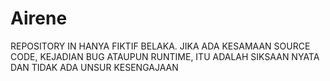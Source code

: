 # Airene
REPOSITORY IN HANYA FIKTIF BELAKA. JIKA ADA KESAMAAN SOURCE CODE, KEJADIAN BUG ATAUPUN RUNTIME, ITU ADALAH SIKSAAN NYATA DAN TIDAK ADA
UNSUR KESENGAJAAN
